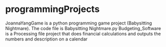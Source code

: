 # programmingProjects
JoannaYangGame is a python programming game project (Babysitting Nightmare). The code file is Babysitting Nightmare.py
Budgeting_Software is a Processing file project that does financial calculations and outputs the numbers and description on a calendar
